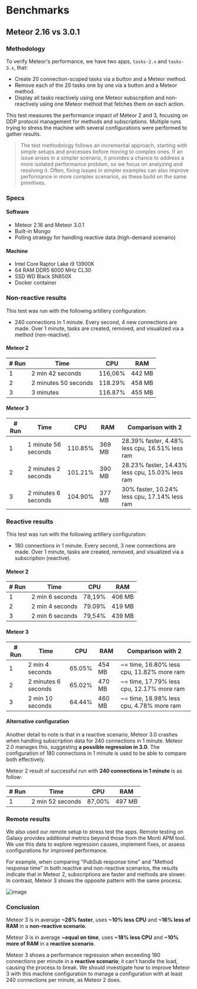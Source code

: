 # Benchmarks

## Meteor 2.16 vs 3.0.1

### Methodology

To verify Meteor's performance, we have two apps, `tasks-2.x` and `tasks-3.x`, that:

- Create 20 connection-scoped tasks via a button and a Meteor method.
- Remove each of the 20 tasks one by one via a button and a Meteor method.
- Display all tasks reactively using one Meteor subscription and non-reactively using one Meteor method that fetches them on each action.

This test measures the performance impact of Meteor 2 and 3, focusing on DDP protocol management for methods and subscriptions. Multiple runs trying to stress the machine with several configurations were performed to gather results.

> The test methodology follows an incremental approach, starting with simple setups and processes before moving to complex ones. If an issue arises in a simpler scenario, it provides a chance to address a more isolated performance problem, so we focus on analyzing and resolving it. Often, fixing issues in simpler examples can also improve performance in more complex scenarios, as these build on the same primitives.

### Specs

#### Software

- Meteor 2.16 and Meteor 3.0.1
- Built-in Mongo
- Polling strategy for handling reactive data (high-demand scenario)

#### Machine

- Intel Core Raptor Lake i9 13900K
- 64 RAM DDR5 6000 MHz CL30
- SSD WD Black SN850X
- Docker container

### Non-reactive results

This test was run with the following artillery configuration:

- 240 connections in 1 minute. Every second, 4 new connections are made. Over 1 minute, tasks are created, removed, and visualized via a method (non-reactive).

#### Meteor 2

| # Run | Time                 | CPU     | RAM    |
| ----- | -------------------- | ------- | ------ |
| 1     | 2 min 42 seconds     | 116,06% | 442 MB |
| 2     | 2 minutes 50 seconds | 118.29% | 458 MB |
| 3     | 3 minutes            | 116.87% | 455 MB |

####  Meteor 3

| # Run | Time                | CPU     | RAM    | Comparison with 2                               |
| ----- | ------------------- | ------- | ------ | ----------------------------------------------- |
| 1     | 1 minute 56 seconds | 110.85% | 369 MB | 28.39% faster, 4.48% less cpu, 16.51% less ram  |
| 2     | 2 minutes 2 seconds | 101.21% | 390 MB | 28.23% faster, 14.43% less cpu, 15.03% less ram |
| 3     | 2 minutes 6 seconds | 104.90% | 377 MB | 30% faster, 10.24% less cpu, 17.14% less ram    |

### Reactive results

This test was run with the following artillery configuration:

- 180 connections in 1 minute. Every second, 3 new connections are made. Over 1 minute, tasks are created, removed, and visualized via a subscription (reactive).

#### Meteor 2

| # Run | Time            | CPU    | RAM    |
| ----- | --------------- | ------ | ------ |
| 1     | 2 min 6 seconds | 78,19% | 406 MB |
| 2     | 2 min 4 seconds | 79.09% | 419 MB |
| 3     | 2 min 6 seconds | 79,54% | 439 MB |

####  Meteor 3

| # Run | Time                | CPU    | RAM    | Comparison with 2                         |
| ----- | ------------------- | ------ | ------ | ----------------------------------------- |
| 1     | 2 min 4 seconds     | 65.05% | 454 MB | ~= time, 16.80% less cpu, 11.82% more ram |
| 2     | 2 minutes 6 seconds | 65.02% | 470 MB | ~= time, 17.79% less cpu, 12.17% more ram |
| 3     | 2 min 10 seconds    | 64.44% | 460 MB | ~= time, 18.98% less cpu, 4.78% more ram  |

#### Alternative configuration 

Another detail to note is that in a reactive scenario, Meteor 3.0 crashes when handling subscription data for 240 connections in 1 minute. Meteor 2.0 manages this, suggesting **a possible regression in 3.0**. The configuration of 180 connections in 1 minute is used to be able to compare both effectively.

Meteor 2 result of successful run with **240 connections in 1 minute** is as follow:

| # Run | Time             | CPU    | RAM    |
| ----- |------------------|--------|--------|
| 1     | 2 min 52 seconds | 87,00% | 497 MB |


### Remote results

We also used our remote setup to stress test the apps. Remote testing on Galaxy provides additional metrics beyond those from the Monti APM tool. We use this data to explore regression causes, implement fixes, or assess configurations for improved performance.

For example, when comparing "PubSub response time" and "Method response time" in both reactive and non-reactive scenarios, the results indicate that in Meteor 2, subscriptions are faster and methods are slower. In contrast, Meteor 3 shows the opposite pattern with the same process.

![image](https://github.com/user-attachments/assets/0d8d2d68-880d-4628-8fbc-6d47775247ec)

### Conclusion

Meteor 3 is in average **~28% faster**, uses **~10% less CPU** and  **~16% less of RAM** in a **non-reactive scenario**.

Meteor 3 is in average **~equal on time**, uses **~18% less CPU** and **~10% more of RAM** in a **reactive scenario**.

Meteor 3 shows a performance regression when exceeding 180 connections per minute in a **reactive scenario**; it can't handle the load, causing the process to break. We should investigate how to improve Meteor 3 with this machine configuration to manage a configuration with at least 240 connections per minute, as Meteor 2 does.
